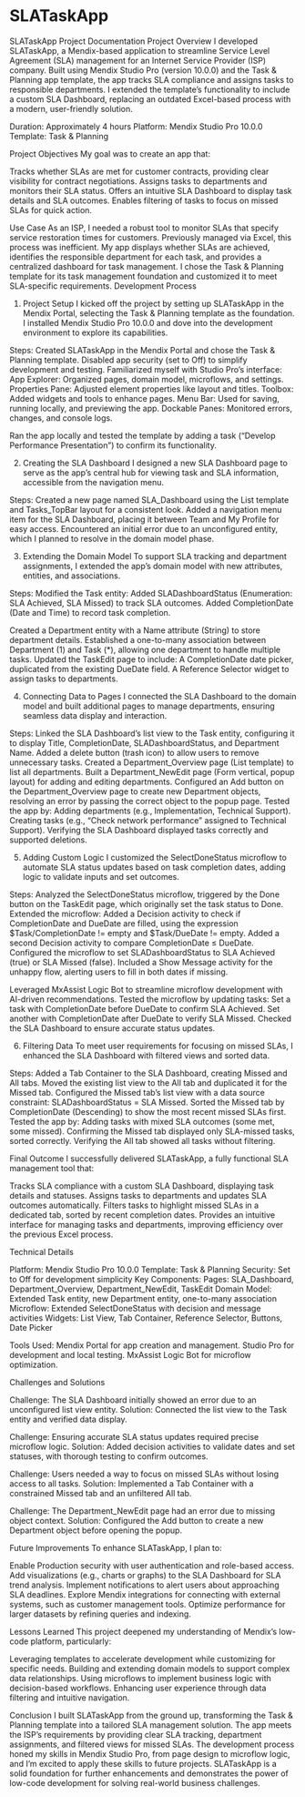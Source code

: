 # SLATaskApp

SLATaskApp Project Documentation
Project Overview
I developed SLATaskApp, a Mendix-based application to streamline Service Level Agreement (SLA) management for an Internet Service Provider (ISP) company. Built using Mendix Studio Pro (version 10.0.0) and the Task & Planning app template, the app tracks SLA compliance and assigns tasks to responsible departments. I extended the template’s functionality to include a custom SLA Dashboard, replacing an outdated Excel-based process with a modern, user-friendly solution.

Duration: Approximately 4 hours
Platform: Mendix Studio Pro 10.0.0
Template: Task & Planning

Project Objectives
My goal was to create an app that:

Tracks whether SLAs are met for customer contracts, providing clear visibility for contract negotiations.
Assigns tasks to departments and monitors their SLA status.
Offers an intuitive SLA Dashboard to display task details and SLA outcomes.
Enables filtering of tasks to focus on missed SLAs for quick action.

Use Case
As an ISP, I needed a robust tool to monitor SLAs that specify service restoration times for customers. Previously managed via Excel, this process was inefficient. My app displays whether SLAs are achieved, identifies the responsible department for each task, and provides a centralized dashboard for task management. I chose the Task & Planning template for its task management foundation and customized it to meet SLA-specific requirements.
Development Process
1. Project Setup
I kicked off the project by setting up SLATaskApp in the Mendix Portal, selecting the Task & Planning template as the foundation. I installed Mendix Studio Pro 10.0.0 and dove into the development environment to explore its capabilities.

Steps:
Created SLATaskApp in the Mendix Portal and chose the Task & Planning template.
Disabled app security (set to Off) to simplify development and testing.
Familiarized myself with Studio Pro’s interface:
App Explorer: Organized pages, domain model, microflows, and settings.
Properties Pane: Adjusted element properties like layout and titles.
Toolbox: Added widgets and tools to enhance pages.
Menu Bar: Used for saving, running locally, and previewing the app.
Dockable Panes: Monitored errors, changes, and console logs.


Ran the app locally and tested the template by adding a task (“Develop Performance Presentation”) to confirm its functionality.



2. Creating the SLA Dashboard
I designed a new SLA Dashboard page to serve as the app’s central hub for viewing task and SLA information, accessible from the navigation menu.

Steps:
Created a new page named SLA_Dashboard using the List template and Tasks_TopBar layout for a consistent look.
Added a navigation menu item for the SLA Dashboard, placing it between Team and My Profile for easy access.
Encountered an initial error due to an unconfigured entity, which I planned to resolve in the domain model phase.



3. Extending the Domain Model
To support SLA tracking and department assignments, I extended the app’s domain model with new attributes, entities, and associations.

Steps:
Modified the Task entity:
Added SLADashboardStatus (Enumeration: SLA Achieved, SLA Missed) to track SLA outcomes.
Added CompletionDate (Date and Time) to record task completion.


Created a Department entity with a Name attribute (String) to store department details.
Established a one-to-many association between Department (1) and Task (*), allowing one department to handle multiple tasks.
Updated the TaskEdit page to include:
A CompletionDate date picker, duplicated from the existing DueDate field.
A Reference Selector widget to assign tasks to departments.





4. Connecting Data to Pages
I connected the SLA Dashboard to the domain model and built additional pages to manage departments, ensuring seamless data display and interaction.

Steps:
Linked the SLA Dashboard’s list view to the Task entity, configuring it to display Title, CompletionDate, SLADashboardStatus, and Department Name.
Added a delete button (trash icon) to allow users to remove unnecessary tasks.
Created a Department_Overview page (List template) to list all departments.
Built a Department_NewEdit page (Form vertical, popup layout) for adding and editing departments.
Configured an Add button on the Department_Overview page to create new Department objects, resolving an error by passing the correct object to the popup page.
Tested the app by:
Adding departments (e.g., Implementation, Technical Support).
Creating tasks (e.g., “Check network performance” assigned to Technical Support).
Verifying the SLA Dashboard displayed tasks correctly and supported deletions.





5. Adding Custom Logic
I customized the SelectDoneStatus microflow to automate SLA status updates based on task completion dates, adding logic to validate inputs and set outcomes.

Steps:
Analyzed the SelectDoneStatus microflow, triggered by the Done button on the TaskEdit page, which originally set the task status to Done.
Extended the microflow:
Added a Decision activity to check if CompletionDate and DueDate are filled, using the expression $Task/CompletionDate != empty and $Task/DueDate != empty.
Added a second Decision activity to compare CompletionDate ≤ DueDate.
Configured the microflow to set SLADashboardStatus to SLA Achieved (true) or SLA Missed (false).
Included a Show Message activity for the unhappy flow, alerting users to fill in both dates if missing.


Leveraged MxAssist Logic Bot to streamline microflow development with AI-driven recommendations.
Tested the microflow by updating tasks:
Set a task with CompletionDate before DueDate to confirm SLA Achieved.
Set another with CompletionDate after DueDate to verify SLA Missed.
Checked the SLA Dashboard to ensure accurate status updates.





6. Filtering Data
To meet user requirements for focusing on missed SLAs, I enhanced the SLA Dashboard with filtered views and sorted data.

Steps:
Added a Tab Container to the SLA Dashboard, creating Missed and All tabs.
Moved the existing list view to the All tab and duplicated it for the Missed tab.
Configured the Missed tab’s list view with a data source constraint: SLADashboardStatus = SLA Missed.
Sorted the Missed tab by CompletionDate (Descending) to show the most recent missed SLAs first.
Tested the app by:
Adding tasks with mixed SLA outcomes (some met, some missed).
Confirming the Missed tab displayed only SLA-missed tasks, sorted correctly.
Verifying the All tab showed all tasks without filtering.





Final Outcome
I successfully delivered SLATaskApp, a fully functional SLA management tool that:

Tracks SLA compliance with a custom SLA Dashboard, displaying task details and statuses.
Assigns tasks to departments and updates SLA outcomes automatically.
Filters tasks to highlight missed SLAs in a dedicated tab, sorted by recent completion dates.
Provides an intuitive interface for managing tasks and departments, improving efficiency over the previous Excel process.

Technical Details

Platform: Mendix Studio Pro 10.0.0
Template: Task & Planning
Security: Set to Off for development simplicity
Key Components:
Pages: SLA_Dashboard, Department_Overview, Department_NewEdit, TaskEdit
Domain Model: Extended Task entity, new Department entity, one-to-many association
Microflow: Extended SelectDoneStatus with decision and message activities
Widgets: List View, Tab Container, Reference Selector, Buttons, Date Picker


Tools Used:
Mendix Portal for app creation and management.
Studio Pro for development and local testing.
MxAssist Logic Bot for microflow optimization.



Challenges and Solutions

Challenge: The SLA Dashboard initially showed an error due to an unconfigured list view entity.
Solution: Connected the list view to the Task entity and verified data display.


Challenge: Ensuring accurate SLA status updates required precise microflow logic.
Solution: Added decision activities to validate dates and set statuses, with thorough testing to confirm outcomes.


Challenge: Users needed a way to focus on missed SLAs without losing access to all tasks.
Solution: Implemented a Tab Container with a constrained Missed tab and an unfiltered All tab.


Challenge: The Department_NewEdit page had an error due to missing object context.
Solution: Configured the Add button to create a new Department object before opening the popup.



Future Improvements
To enhance SLATaskApp, I plan to:

Enable Production security with user authentication and role-based access.
Add visualizations (e.g., charts or graphs) to the SLA Dashboard for SLA trend analysis.
Implement notifications to alert users about approaching SLA deadlines.
Explore Mendix integrations for connecting with external systems, such as customer management tools.
Optimize performance for larger datasets by refining queries and indexing.

Lessons Learned
This project deepened my understanding of Mendix’s low-code platform, particularly:

Leveraging templates to accelerate development while customizing for specific needs.
Building and extending domain models to support complex data relationships.
Using microflows to implement business logic with decision-based workflows.
Enhancing user experience through data filtering and intuitive navigation.

Conclusion
I built SLATaskApp from the ground up, transforming the Task & Planning template into a tailored SLA management solution. The app meets the ISP’s requirements by providing clear SLA tracking, department assignments, and filtered views for missed SLAs. The development process honed my skills in Mendix Studio Pro, from page design to microflow logic, and I’m excited to apply these skills to future projects. SLATaskApp is a solid foundation for further enhancements and demonstrates the power of low-code development for solving real-world business challenges.
